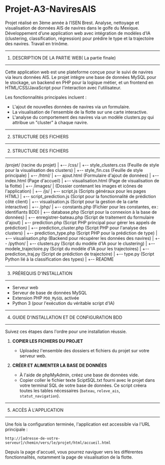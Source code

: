 # Projet-A3-NaviresAIS
Projet réalisé en 3ème année à l’ISEN Brest. Analyse, nettoyage et visualisation de données AIS de navires dans le golfe du Mexique. Développement d’une application web avec intégration de modèles d’IA (clustering, classification, régression) pour prédire le type et la trajectoire des navires. Travail en trinôme.

-----------------------------
1. DESCRIPTION DE LA PARTIE WEB( La partie finale)
-----------------------------

Cette application web est une plateforme conçue pour le suivi de navires via leurs données AIS. Le projet intègre une base de données MySQL pour le stockage, un backend en PHP pour la logique métier, et un frontend en HTML/CSS/JavaScript pour l'interaction avec l'utilisateur.

Les fonctionnalités principales incluent :
- L'ajout de nouvelles données de navires via un formulaire.
- La visualisation de l'ensemble de la flotte sur une carte interactive.
- L'analyse du comportement des navires via un modèle clusters.py qui attribue un "cluster" à chaque navire.

-----------------------------
2. STRUCTURE DES FICHIERS
-----------------------------
2. STRUCTURE DES FICHIERS
-----------------------------

/projet/ (racine du projet)
|
+-- /css/
|   +-- style_clusters.css         (Feuille de style pour la visualisation des clusters)
|   +-- style_fin.css              (Feuille de style principale)
|
+-- /html/
|   +-- ajout.html                 (Formulaire d'ajout de données)
|   +-- index.html                 (Page d'accueil)
|   +-- visualisation.html         (Page de visualisation de la flotte)
|
+-- /images/
|   (Dossier contenant les images et icônes de l'application)
|
+-- /js/
|   +-- script.js                  (Scripts généraux pour les pages HTML)
|   +-- script_prediction.js       (Script pour la fonctionnalité de prédiction côté client)
|   +-- visualisation.js           (Script pour la gestion de la carte interactive)
|
+-- /php/
|   +-- constants.php              (Fichier pour les constantes, ex : identifiants BDD)
|   +-- database.php               (Script pour la connexion à la base de données)
|   +-- enregistrer-bateau.php     (Script de traitement du formulaire d'ajout)
|   +-- prediction.php             (Script PHP principal pour gérer les appels de prédiction)
|   +-- prediction_cluster.php     (Script PHP pour l'analyse des clusters)
|   +-- prediction_type.php        (Script PHP pour la prédiction de type)
|   +-- visualisation.php          (Backend pour récupérer les données des navires)
|
+-- /python/
|   +-- clusters.py                (Script du modèle d'IA pour le clustering)
|   +-- modele_trajectoire.py      (Script du modèle d'IA pour les trajectoires)
|   +-- prediction_traj.py         (Script de prédiction de trajectoire)
|   +-- type.py                    (Script Python lié à la classification des types)
|
+-- README


-----------------------------
3. PRÉREQUIS D'INSTALLATION
-----------------------------
- Serveur web 
- Serveur de base de données MySQL
- Extension PHP `PDO_MySQL` activée
- Python 3 (pour l'exécution du véritable script d'IA)
-----------------------------
4. GUIDE D'INSTALLATION ET DE CONFIGURATION BDD
-----------------------------

Suivez ces étapes dans l'ordre pour une installation réussie.

1.  **COPIER LES FICHIERS DU PROJET**
    - Uploadez l'ensemble des dossiers et fichiers du projet sur votre serveur web.

2.  **CRÉER ET ALIMENTER LA BASE DE DONNÉES**
    - À l'aide de phpMyAdmin, créez une base de données vide.
    - Copier coller le fichier texte SciptSQL.txt fourni avec le projet dans votre terminal SQL de votre base de données. Ce script créera toutes les tables nécessaires (`bateau`, `releve_ais`, `statut_navigation`).

-----------------------------
5. ACCÈS À L'APPLICATION
-----------------------------

Une fois la configuration terminée, l'application est accessible via l'URL principale :

`http://[adresse-de-votre-serveur]/chemin/vers/le/projet/html/accueil.html`

Depuis la page d'accueil, vous pourrez naviguer vers les différentes fonctionnalités, notamment la page de visualisation de la flotte.


